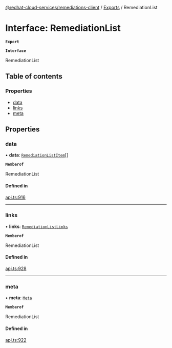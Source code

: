 [@redhat-cloud-services/remediations-client](../README.md) / [Exports](../modules.md) / RemediationList

# Interface: RemediationList

**`Export`**

**`Interface`**

RemediationList

## Table of contents

### Properties

- [data](RemediationList.md#data)
- [links](RemediationList.md#links)
- [meta](RemediationList.md#meta)

## Properties

### data

• **data**: [`RemediationListItem`](RemediationListItem.md)[]

**`Memberof`**

RemediationList

#### Defined in

[api.ts:916](https://github.com/RedHatInsights/javascript-clients/blob/master/packages/remediations/api.ts#L916)

___

### links

• **links**: [`RemediationListLinks`](RemediationListLinks.md)

**`Memberof`**

RemediationList

#### Defined in

[api.ts:928](https://github.com/RedHatInsights/javascript-clients/blob/master/packages/remediations/api.ts#L928)

___

### meta

• **meta**: [`Meta`](Meta.md)

**`Memberof`**

RemediationList

#### Defined in

[api.ts:922](https://github.com/RedHatInsights/javascript-clients/blob/master/packages/remediations/api.ts#L922)
